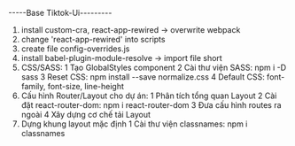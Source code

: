 -----Base Tiktok-Ui---------

1. install custom-cra, react-app-rewired -> overwrite webpack
2. change 'react-app-rewired' into scripts
3. create file config-overrides.js
4. install babel-plugin-module-resolve -> import file short
5. CSS/SASS:
   1 Tạo GlobalStyles component
   2 Cài thư viện SASS: npm i -D sass
   3 Reset CSS: npm install --save normalize.css
   4 Default CSS: font-family, font-size, line-height
6. Cấu hình Router/Layout cho dự án:
   1 Phân tích tổng quan Layout
   2 Cài đặt react-router-dom: npm i react-router-dom
   3 Đưa cấu hình routes ra ngoài
   4 Xây dựng cơ chế tải Layout
7. Dựng khung layout mặc định
   1 Cài thư viện classnames: npm i classnames
